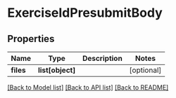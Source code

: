 # ExerciseIdPresubmitBody

## Properties
Name | Type | Description | Notes
------------ | ------------- | ------------- | -------------
**files** | **list[object]** |  | [optional] 

[[Back to Model list]](../README.md#documentation-for-models) [[Back to API list]](../README.md#documentation-for-api-endpoints) [[Back to README]](../README.md)

